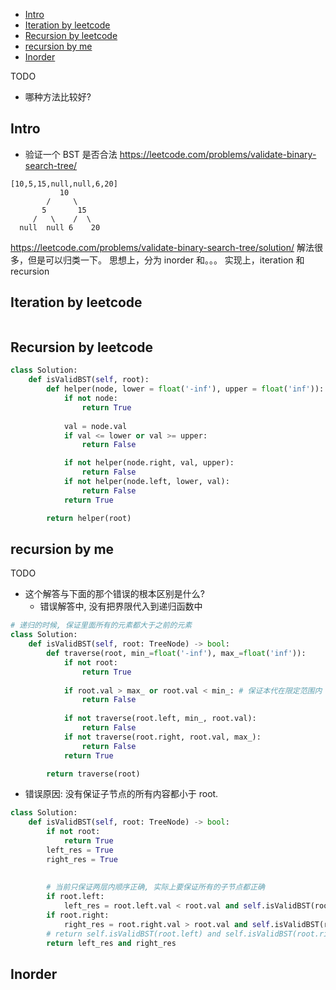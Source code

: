 - [Intro](#intro)
- [Iteration by leetcode](#iteration-by-leetcode)
- [Recursion by leetcode](#recursion-by-leetcode)
- [recursion by me](#recursion-by-me)
- [Inorder](#inorder)

TODO
- 哪种方法比较好?




## Intro

- 验证一个 BST 是否合法 https://leetcode.com/problems/validate-binary-search-tree/


```
[10,5,15,null,null,6,20]
           10
        /     \
       5       15
     /   \    /  \
  null  null 6    20
```


https://leetcode.com/problems/validate-binary-search-tree/solution/
解法很多，但是可以归类一下。
思想上，分为 inorder 和。。。
实现上，iteration 和 recursion



## Iteration by leetcode

```py


```



## Recursion by leetcode

```py
class Solution:
    def isValidBST(self, root):
        def helper(node, lower = float('-inf'), upper = float('inf')):
            if not node:
                return True
            
            val = node.val
            if val <= lower or val >= upper:
                return False

            if not helper(node.right, val, upper):
                return False
            if not helper(node.left, lower, val):
                return False
            return True

        return helper(root)
```


## recursion by me


TODO
- 这个解答与下面的那个错误的根本区别是什么?
  - 错误解答中, 没有把界限代入到递归函数中

```py
# 递归的时候, 保证里面所有的元素都大于之前的元素
class Solution:
    def isValidBST(self, root: TreeNode) -> bool:
        def traverse(root, min_=float('-inf'), max_=float('inf')):
            if not root:
                return True
            
            if root.val > max_ or root.val < min_: # 保证本代在限定范围内
                return False
            
            if not traverse(root.left, min_, root.val):
                return False
            if not traverse(root.right, root.val, max_):
                return False
            return True

        return traverse(root)
```


- 错误原因: 没有保证子节点的所有内容都小于 root.

```py
class Solution:
    def isValidBST(self, root: TreeNode) -> bool:
        if not root:
            return True
        left_res = True
        right_res = True
        
        
        # 当前只保证两层内顺序正确, 实际上要保证所有的子节点都正确
        if root.left:
            left_res = root.left.val < root.val and self.isValidBST(root.left)
        if root.right:
            right_res = root.right.val > root.val and self.isValidBST(root.right)
        # return self.isValidBST(root.left) and self.isValidBST(root.right)
        return left_res and right_res
```



## Inorder


```py


```


















